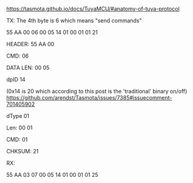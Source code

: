 
https://tasmota.github.io/docs/TuyaMCU/#anatomy-of-tuya-protocol


TX: The 4th byte is 6 which means "send commands"

55 AA 00 06 00 05 14 01 00 01 01 21

HEADER:
    55 AA 00

CMD:
    06 

DATA LEN:
    00 05


dpID
    14

(0x14 is 20 which according to this post is the 'traditional' binary on/off)
    https://github.com/arendst/Tasmota/issues/7385#issuecomment-701405902

dType
    01

Len:
    00 01

CMD:
    01

CHKSUM:
    21





RX: 

55 AA 03 07 00 05 14 01 00 01 01 25 
